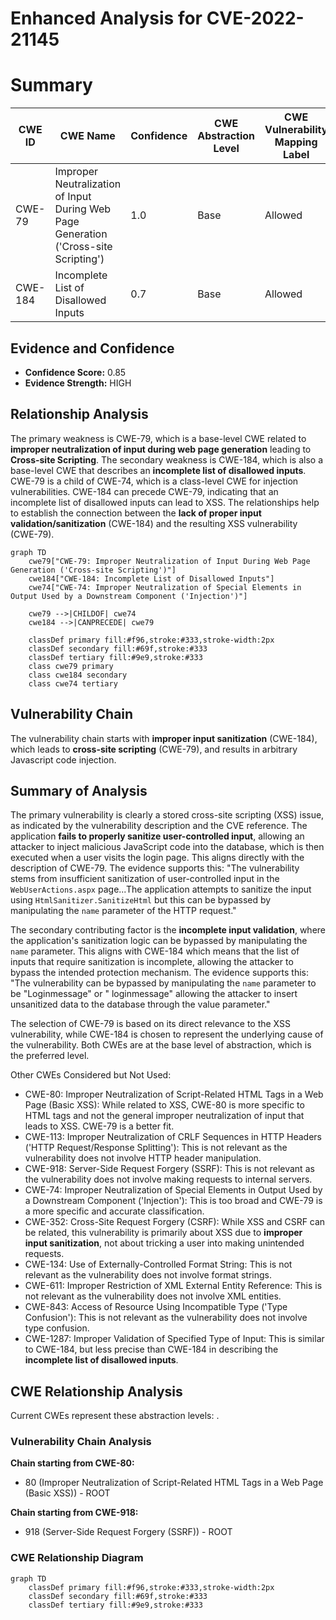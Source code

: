# Enhanced Analysis for CVE-2022-21145

# Summary
| CWE ID | CWE Name | Confidence | CWE Abstraction Level | CWE Vulnerability Mapping Label | CWE-Vulnerability Mapping Notes |
|---|---|---|---|---|---|
| CWE-79 | Improper Neutralization of Input During Web Page Generation ('Cross-site Scripting') | 1.0 | Base | Allowed | Primary CWE |
| CWE-184 | Incomplete List of Disallowed Inputs | 0.7 | Base | Allowed | Secondary CWE |

## Evidence and Confidence

*   **Confidence Score:** 0.85
*   **Evidence Strength:** HIGH

## Relationship Analysis
The primary weakness is CWE-79, which is a base-level CWE related to **improper neutralization of input during web page generation** leading to **Cross-site Scripting**. The secondary weakness is CWE-184, which is also a base-level CWE that describes an **incomplete list of disallowed inputs**. CWE-79 is a child of CWE-74, which is a class-level CWE for injection vulnerabilities. CWE-184 can precede CWE-79, indicating that an incomplete list of disallowed inputs can lead to XSS. The relationships help to establish the connection between the **lack of proper input validation/sanitization** (CWE-184) and the resulting XSS vulnerability (CWE-79).

```mermaid
graph TD
    cwe79["CWE-79: Improper Neutralization of Input During Web Page Generation ('Cross-site Scripting')"]
    cwe184["CWE-184: Incomplete List of Disallowed Inputs"]
    cwe74["CWE-74: Improper Neutralization of Special Elements in Output Used by a Downstream Component ('Injection')"]
    
    cwe79 -->|CHILDOF| cwe74
    cwe184 -->|CANPRECEDE| cwe79
    
    classDef primary fill:#f96,stroke:#333,stroke-width:2px
    classDef secondary fill:#69f,stroke:#333
    classDef tertiary fill:#9e9,stroke:#333
    class cwe79 primary
    class cwe184 secondary
    class cwe74 tertiary
```

## Vulnerability Chain
The vulnerability chain starts with **improper input sanitization** (CWE-184), which leads to **cross-site scripting** (CWE-79), and results in arbitrary Javascript code injection.

## Summary of Analysis
The primary vulnerability is clearly a stored cross-site scripting (XSS) issue, as indicated by the vulnerability description and the CVE reference. The application **fails to properly sanitize user-controlled input**, allowing an attacker to inject malicious JavaScript code into the database, which is then executed when a user visits the login page. This aligns directly with the description of CWE-79. The evidence supports this: "The vulnerability stems from insufficient sanitization of user-controlled input in the `WebUserActions.aspx` page...The application attempts to sanitize the input using `HtmlSanitizer.SanitizeHtml` but this can be bypassed by manipulating the `name` parameter of the HTTP request."

The secondary contributing factor is the **incomplete input validation**, where the application's sanitization logic can be bypassed by manipulating the `name` parameter. This aligns with CWE-184 which means that the list of inputs that require sanitization is incomplete, allowing the attacker to bypass the intended protection mechanism. The evidence supports this: "The vulnerability can be bypassed by manipulating the `name` parameter to be "Loginmessage" or " loginmessage" allowing the attacker to insert unsanitized data to the database through the value parameter."

The selection of CWE-79 is based on its direct relevance to the XSS vulnerability, while CWE-184 is chosen to represent the underlying cause of the vulnerability. Both CWEs are at the base level of abstraction, which is the preferred level.

Other CWEs Considered but Not Used:
*   CWE-80: Improper Neutralization of Script-Related HTML Tags in a Web Page (Basic XSS): While related to XSS, CWE-80 is more specific to HTML tags and not the general improper neutralization of input that leads to XSS. CWE-79 is a better fit.
*   CWE-113: Improper Neutralization of CRLF Sequences in HTTP Headers ('HTTP Request/Response Splitting'): This is not relevant as the vulnerability does not involve HTTP header manipulation.
*   CWE-918: Server-Side Request Forgery (SSRF): This is not relevant as the vulnerability does not involve making requests to internal servers.
*   CWE-74: Improper Neutralization of Special Elements in Output Used by a Downstream Component ('Injection'): This is too broad and CWE-79 is a more specific and accurate classification.
*   CWE-352: Cross-Site Request Forgery (CSRF): While XSS and CSRF can be related, this vulnerability is primarily about XSS due to **improper input sanitization**, not about tricking a user into making unintended requests.
*   CWE-134: Use of Externally-Controlled Format String: This is not relevant as the vulnerability does not involve format strings.
*   CWE-611: Improper Restriction of XML External Entity Reference: This is not relevant as the vulnerability does not involve XML entities.
*   CWE-843: Access of Resource Using Incompatible Type ('Type Confusion'): This is not relevant as the vulnerability does not involve type confusion.
*   CWE-1287: Improper Validation of Specified Type of Input: This is similar to CWE-184, but less precise than CWE-184 in describing the **incomplete list of disallowed inputs**.


## CWE Relationship Analysis

Current CWEs represent these abstraction levels: .


### Vulnerability Chain Analysis

**Chain starting from CWE-80:**
- 80 (Improper Neutralization of Script-Related HTML Tags in a Web Page (Basic XSS)) - ROOT


**Chain starting from CWE-918:**
- 918 (Server-Side Request Forgery (SSRF)) - ROOT



### CWE Relationship Diagram

```mermaid
graph TD
    classDef primary fill:#f96,stroke:#333,stroke-width:2px
    classDef secondary fill:#69f,stroke:#333
    classDef tertiary fill:#9e9,stroke:#333
```